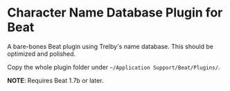 # Character Name Database Plugin for Beat

A bare-bones Beat plugin using Trelby's name database. This should be optimized and polished.

Copy the whole plugin folder under `~/Application Support/Beat/Plugins/`.

**NOTE**: Requires Beat 1.7b or later. 
